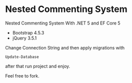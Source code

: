 # Nested Commenting System
Nested Commenting System With .NET 5 and EF Core 5

* Bootstrap 4.5.3
* jQuery 3.5.1

Change Connection String and then apply migrations with
```
Update-Database
```
after that run project and enjoy.

Feel free to fork.


